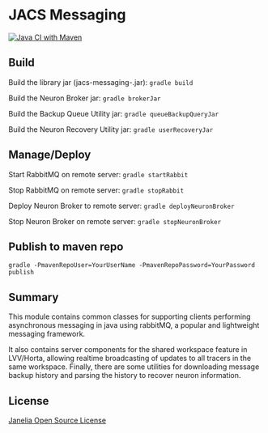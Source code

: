 # JACS Messaging

[![Java CI with Maven](https://github.com/JaneliaSciComp/jacs-messaging/actions/workflows/gradle.yml/badge.svg)](https://github.com/JaneliaSciComp/jacs-messaging/actions/workflows/gradle.yml)

## Build 

Build the library jar (jacs-messaging-<vers>.jar):
`gradle build`

Build the Neuron Broker jar:
`gradle brokerJar`

Build the Backup Queue Utility jar:
`gradle queueBackupQueryJar`

Build the Neuron Recovery Utility jar:
`gradle userRecoveryJar`

## Manage/Deploy 

Start RabbitMQ on remote server:
`gradle startRabbit`

Stop RabbitMQ on remote server:
`gradle stopRabbit`

Deploy Neuron Broker to remote server:
`gradle deployNeuronBroker`

Stop Neuron Broker on remote server:
`gradle stopNeuronBroker`

## Publish to maven repo
`gradle -PmavenRepoUser=YourUserName -PmavenRepoPassword=YourPassword publish`

## Summary

This module contains common classes for supporting clients performing asynchronous messaging in java using rabbitMQ, a popular and lightweight messaging framework.  

It also contains server components for the shared workspace feature in LVV/Horta, allowing realtime broadcasting of updates to all tracers in the same workspace.  Finally, there are some utilities for downloading message backup history and parsing the history to recover neuron information.

## License 

[Janelia Open Source License](https://www.janelia.org/open-science/software-licensing)

